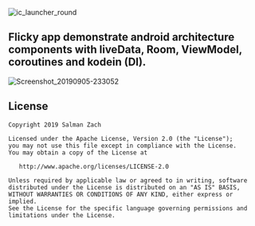 
![ic_launcher_round](https://user-images.githubusercontent.com/11782272/64367188-54704a00-d035-11e9-8be2-19fa69d3ae44.png)


 ## Flicky app demonstrate android architecture components with liveData, Room, ViewModel, coroutines and kodein (DI). 


![Screenshot_20190905-233052](https://user-images.githubusercontent.com/11782272/64367923-c5643180-d036-11e9-8258-2aad667ea777.png)

License
-------

    Copyright 2019 Salman Zach

    Licensed under the Apache License, Version 2.0 (the "License");
    you may not use this file except in compliance with the License.
    You may obtain a copy of the License at

       http://www.apache.org/licenses/LICENSE-2.0

    Unless required by applicable law or agreed to in writing, software
    distributed under the License is distributed on an "AS IS" BASIS,
    WITHOUT WARRANTIES OR CONDITIONS OF ANY KIND, either express or implied.
    See the License for the specific language governing permissions and
    limitations under the License.
